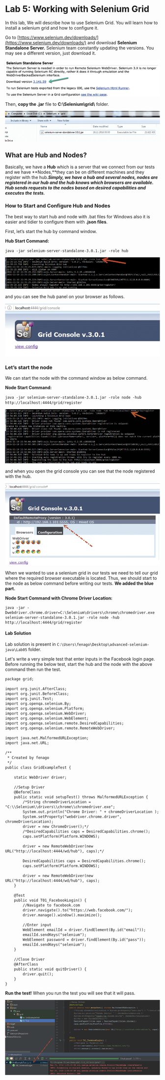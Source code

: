 

Lab 5: Working with Selenium Grid
==================================

In this lab, We will describe how to use Selenium Grid. You will learn
how to install a selenium grid and how to configure it.




Go to [https://www.selenium.dev/downloads/](https://www.selenium.dev/downloads/)
and download **Selenium Standalone Server.** Selenium team constantly
updating the versions. You may see a different version, just download it.

![](./images/selenium-grid-download.png)

Then, **copy the .jar** file to **C:\\Selenium\\grid\\** folder.

![](./images/img_582e1ae8d4614.png)


**What are Hub and Nodes?**
---------------------------

Basically, we have a **Hub** which is a server that we connect from our
tests and we have **Nodes,**they can be on different machines and they
register with the hub.***Simply, we have a hub and several nodes, nodes
are registered in our hub and the hub knows which browsers are
available. Hub sends requests to the nodes based on desired capabilities
and executes the tests.***

### **How to Start and Configure Hub and Nodes**

The best way to start hub and node with .bat files for Windows also it
is easier and tidier to configure them with **.json files**.

First, let’s start the hub by command window.

**Hub Start Command:**

`java -jar selenium-server-standalone-3.0.1.jar -role hub`

![](./images/img_5830a9a868cc7.png)


and you can see the hub panel on your browser as follows.

![](./images/img_5830a0b6cd7ea.png)


### **Let’s start the node**

We can start the node with the command window as below command.

**Node Start Command:**

`java -jar selenium-server-standalone-3.0.1.jar -role node -hub http://localhost:4444/grid/register`

![](./images/img_5830aea0ace45.png)


and when you open the grid console you can see that the node registered
with the hub.

[![](./images/img_5830af2b6be00.png)](./images/img_5830af2b6be00.png)


When we wanted to use a selenium grid in our tests we need to tell our
grid where the required browser executable is located. Thus, we should
start to the node as below command before writing our tests. **We added the blue part.**

**Node Start Command with Chrome Driver Location:**

```
java -jar -Dwebdriver.chrome.driver=C:\Selenium\drivers\chrome\chromedriver.exe selenium-server-standalone-3.0.1.jar -role node -hub http://localhost:4444/grid/register 
```

#### Lab Solution
Lab solution is present in `C:\Users\fenago\Desktop\advanced-selenium-java\Lab05` folder. 


Let's write a very simple test that enter inputs in the Facebook login page. Before
running the below test, start the hub and the node with the above
command then run the test.


```
package grid;

import org.junit.AfterClass;
import org.junit.BeforeClass;
import org.junit.Test;
import org.openqa.selenium.By;
import org.openqa.selenium.Platform;
import org.openqa.selenium.WebDriver;
import org.openqa.selenium.WebElement;
import org.openqa.selenium.remote.DesiredCapabilities;
import org.openqa.selenium.remote.RemoteWebDriver;

import java.net.MalformedURLException;
import java.net.URL;

/**
 * Created by fenago
 */
public class GridExampleTest {

    static WebDriver driver;

    //Setup Driver
    @BeforeClass
    public static void setupTest() throws MalformedURLException {
        /*String chromeDriverLocation = "C:\\Selenium\\drivers\\chrome\\chromedriver.exe";
        System.out.println("Chrome Driver: " + chromeDriverLocation );
        System.setProperty("webdriver.chrome.driver", chromeDriverLocation);
        driver = new ChromeDriver();*/
        /*DesiredCapabilities caps = DesiredCapabilities.chrome();
        caps.setPlatform(Platform.WINDOWS);

        driver = new RemoteWebDriver(new URL("http://localhost:4444/wd/hub"), caps);*/

        DesiredCapabilities caps = DesiredCapabilities.chrome();
        caps.setPlatform(Platform.WINDOWS);

        driver = new RemoteWebDriver(new URL("http://localhost:4444/wd/hub"), caps);
    }

    @Test
    public void T01_FacebookLogin() {
        //Navigate to facebook.com
        driver.navigate().to("https://web.facebook.com/");
        driver.manage().window().maximize();

        //Enter input
        WebElement emailId = driver.findElement(By.id("email"));
        emailId.sendKeys("selenium");
        WebElement password = driver.findElement(By.id("pass"));
        emailId.sendKeys("selenium");
    }

    //Close Driver
    @AfterClass
    public static void quitDriver() {
        driver.quit();
    }
}

```



**Run the test!** When you run the test you will see that it will pass.

![](./images/img_5830d951edc50.png)

